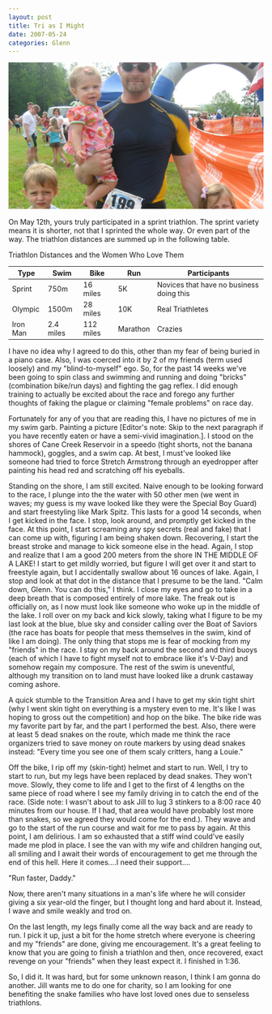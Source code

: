 ```yaml
---
layout: post
title: Tri as I Might
date: 2007-05-24
categories: Glenn
---
```


![Tri](/images/20070524/shapeimage_1.png)

On May 12th, yours truly participated in a sprint triathlon.  The sprint variety means it is shorter, not that I sprinted the whole way.  Or even part of the way.  The triathlon distances are summed up in the following table.

Triathlon Distances and the Women Who Love Them

| Type     | Swim      | Bike      | Run        | Participants                             |
|----------|-----------|-----------|------------|------------------------------------------|
| Sprint   | 750m      | 16 miles  | 5K         | Novices that have no business doing this |
| Olympic  | 1500m     | 28 miles  | 10K        | Real Triathletes                         |
| Iron Man | 2.4 miles | 112 miles | Marathon   | Crazies                                  |

I have no idea why I agreed to do this, other than my fear of being buried in a piano case.  Also, I was coerced into it by 2 of my friends (term used loosely) and my "blind-to-myself" ego.  So, for the past 14 weeks we've been going to spin class and swimming and running and doing "bricks" (combination bike/run days) and fighting the gag reflex.  I did enough training to actually be excited about the race and forego any further thoughts of faking the plague or claiming "female problems" on race day.

Fortunately for any of you that are reading this, I have no pictures of me in my swim garb.  Painting a picture [Editor's note:  Skip to the next paragraph if you have recently eaten or have a semi-vivid imagination.]. I stood on the shores of Cane Creek Reservoir in a speedo (tight shorts, not the banana hammock), goggles, and a swim cap.  At best, I must've looked like someone had tried to force Stretch Armstrong through an eyedropper after painting his head red and scratching off his eyeballs.  

Standing on the shore, I am still excited.  Naive enough to be looking forward to the race, I plunge into the the water with 50 other men (we went in waves; my guess is my wave looked like they were the Special Boy Guard) and start freestyling like Mark Spitz.  This lasts for a good 14 seconds, when I get kicked in the face.  I stop, look around, and promptly get kicked in the face.  At this point, I start screaming any spy secrets (real and fake) that I can come up with, figuring I am being shaken down.  Recovering, I start the breast stroke and manage to kick someone else in the head.  Again, I stop and realize that I am a good 200 meters from the shore IN THE MIDDLE OF A LAKE!  I start to get mildly worried, but figure I will get over it and start to freestyle again, but I accidentally swallow about 16 ounces of lake.  Again, I stop and look at that dot in the distance that I presume to be the land.  "Calm down, Glenn.  You can do this," I think.  I close my eyes and go to take in a deep breath that is composed entirely of more lake.  The freak out is officially on, as I now must look like someone who woke up in the middle of the lake.  I roll over on my back and kick slowly, taking what I figure to be my last look at the blue, blue sky and consider calling over the Boat of Saviors (the race has boats for people that mess themselves in the swim, kind of like I am doing).  The only thing that stops me is fear of mocking from my "friends" in the race.  I stay on my back around the second and third buoys (each of which I have to fight myself not to embrace like it's V-Day) and somehow regain my composure.  The rest of the swim is uneventful, although my transition on to land must have looked like a drunk castaway coming ashore.

A quick stumble to the Transition Area and I have to get my skin tight shirt (why I went skin tight on everything is a mystery even to me.  It's like I was hoping to gross out the competition) and hop on the bike.  The bike ride was my favorite part by far, and the part I performed the best.   Also, there were at least 5 dead snakes on the route, which made me think the race organizers tried to save money on route markers by using dead snakes instead: "Every time you see one of them scaly critters, hang a Louie."

Off the bike, I rip off my (skin-tight) helmet and start to run.  Well, I try to start to run, but my legs have been replaced by dead snakes.  They won't move.  Slowly, they come to life and I get to the first of 4 lengths on the same piece of road where I see my family driving in to catch the end of the race.  (Side note:  I wasn't about to ask Jill to lug 3 stinkers to a 8:00 race 40 minutes from our house.  If I had, that area would have probably lost more than snakes, so we agreed they would come for the end.). They wave and go to the start of the run course and wait for me to pass by again.  At this point, I am delirious.  I am so exhausted that a stiff wind could've easily made me plod in place.  I see the van with my wife and children hanging out, all smiling and I await their words of encouragement to get me through the end of this hell.  Here it comes....I need their support....

"Run faster, Daddy."

Now, there aren't many situations in a man's life where he will consider giving a six year-old the finger, but I thought long and hard about it.  Instead, I wave and smile weakly and trod on.

On the last length, my legs finally come all the way back and are ready to run.  I pick it up, just a bit for the home stretch where everyone is cheering and my "friends" are done, giving me encouragement.  It's a great feeling to know that you are going to finish a triathlon and then, once recovered, exact revenge on your "friends" when they least expect it.  I finished in 1:36.

So, I did it.  It was hard, but for some unknown reason, I think I am gonna do another.  Jill wants me to do one for charity, so I am looking for one benefiting the snake families who have lost loved ones due to senseless triathlons.
